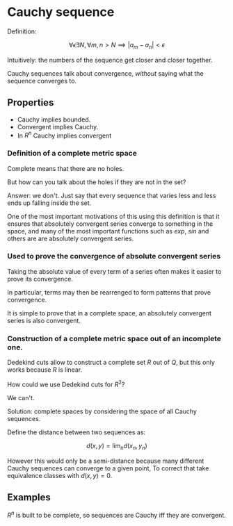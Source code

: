 # Cauchy sequence

Definition:

$$\forall \epsilon \exists N, \forall m, n > N \implies | a_m - a_n | < \epsilon$$

Intuitively: the numbers of the sequence get closer and closer together.

Cauchy sequences talk about convergence,
*without* saying what the sequence converges to.

## Properties

- Cauchy implies bounded.
- Convergent implies Cauchy.
- In $R^n$ Cauchy implies convergent

### Definition of a complete metric space

Complete means that there are no holes.

But how can you talk about the holes if they are not in the set?

Answer: we don't. Just say that every sequence that varies less and less
ends up falling inside the set.

One of the most important motivations of this using this definition
is that it ensures that absolutely convergent series converge to something in the space,
and many of the most important functions such as $exp$, $sin$ and others are
are absolutely convergent series.

### Used to prove the convergence of absolute convergent series

Taking the absolute value of every term of a series often makes it easier to prove its convergence.

In particular, terms may then be rearrenged to form patterns that prove convergence.

It is simple to prove that in a complete space, an absolutely convergent series is also convergent.

### Construction of a complete metric space out of an incomplete one.

Dedekind cuts allow to construct a complete set $R$ out of $Q$,
but this only works because $R$ is linear.

How could we use Dedekind cuts for $R^2$?

We can't.

Solution: complete spaces by considering the space of all Cauchy sequences.

Define the distance between two sequences as:

$$d(x, y) = \lim_n d\left(x_n, y_n\right)$$

However this would only be a semi-distance because many different Cauchy sequences can converge to a given point,
To correct that take equivalence classes with $d(x, y) = 0$.

## Examples

$R^n$ is built to be complete, so sequences are Cauchy iff they are convergent.
